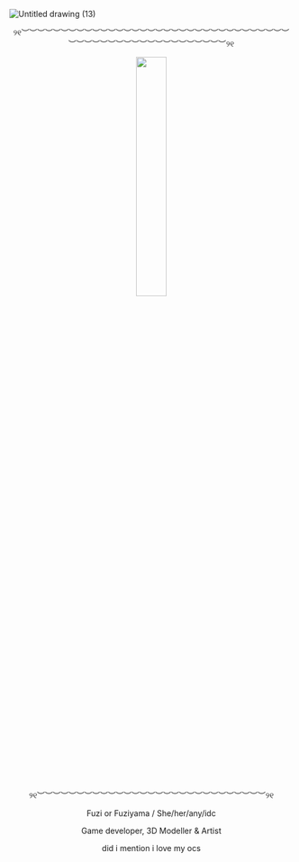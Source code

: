 <p align="center">
  
![Untitled drawing (13)](https://github.com/user-attachments/assets/cbcecd5b-d73b-498e-939e-41bd93b5d363)
</p>
<p align="center">
୨୧︶︶︶︶︶︶︶︶︶︶︶︶︶︶︶︶︶︶︶︶︶︶︶︶︶︶︶︶︶︶︶︶︶︶︶︶︶︶︶︶︶︶︶︶︶︶︶︶︶︶︶︶︶︶୨୧
  </p>
  
<p align="center" width="100%">
    <img width="33%" src="https://i.imgur.com/9mIhz9C.png">
</p>

<p align="center">
୨୧︶︶︶︶︶︶︶︶︶︶︶︶︶︶︶︶︶︶︶︶︶︶︶︶︶︶︶︶︶୨୧
  </p>
<p align="center">
Fuzi or Fuziyama / She/her/any/idc
  </p>
<p align="center">
Game developer, 3D Modeller & Artist
</p>
<p align="center">
did i mention i love my ocs
</p>

